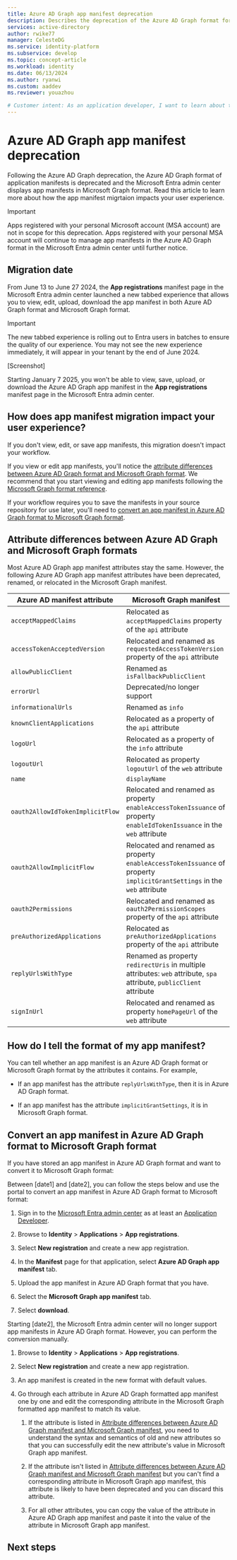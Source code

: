 ```yaml
---
title: Azure AD Graph app manifest deprecation
description: Describes the deprecation of the Azure AD Graph format for application manifests and attribute differences in the new format.
services: active-directory
author: rwike77
manager: CelesteDG
ms.service: identity-platform
ms.subservice: develop
ms.topic: concept-article
ms.workload: identity
ms.date: 06/13/2024
ms.author: ryanwi
ms.custom: aaddev
ms.reviewer: youazhou

# Customer intent: As an application developer, I want to learn about the new app manifest format, so that I can update the application object and define permissions and roles for the app.
---
```


# Azure AD Graph app manifest deprecation

Following the Azure AD Graph deprecation, the Azure AD Graph format of application manifests is deprecated and the Microsoft Entra admin center displays app manifests in Microsoft Graph format.  Read this article to learn more about how the app manifest migrtaion impacts your user experience.

> [!IMPORTANT] 
> Apps registered with your personal Microsoft account (MSA account) are not in scope for this deprecation. Apps registered with your personal MSA account will continue to manage app manifests in the Azure AD Graph format in the Microsoft Entra admin center until further notice.

## Migration date

From June 13 to June 27 2024, the **App registrations** manifest page in the Microsoft Entra admin center launched a new tabbed experience that allows you to view, edit, upload, download the app manifest in both Azure AD Graph format and Microsoft Graph format.

> [!IMPORTANT] 
> The new tabbed experience is rolling out to Entra users in batches to ensure the quality of our experience.  You may not see the new experience immediately, it will appear in your tenant by the end of June 2024.

[Screenshot]

Starting January 7 2025, you won't be able to view, save, upload, or download the Azure AD Graph app manifest in the **App registrations** manifest page in the Microsoft Entra admin center.

## How does app manifest migration impact your user experience?

If you don't view, edit, or save app manifests, this migration doesn't impact your workflow.

If you view or edit app manifests, you'll notice the [attribute differences between Azure AD Graph format and Microsoft Graph format](#attribute-differences-between-azure-ad-graph-and-microsoft-graph-formats). We recommend that you start viewing and editing app manifests following the [Microsoft Graph format reference](reference-microsoft-graph-app-manifest.md).

If your workflow requires you to save the manifests in your source repository for use later, you'll need to [convert an app manifest in Azure AD Graph format to Microsoft Graph format](#convert-an-app-manifest-in-azure-ad-graph-format-to-microsoft-graph-format).

## Attribute differences between Azure AD Graph and Microsoft Graph formats

Most Azure AD Graph app manifest attributes stay the same. However, the following Azure AD Graph app manifest attributes have been deprecated, renamed, or relocated in the Microsoft Graph manifest.

| Azure AD manifest attribute | Microsoft Graph manifest |
| --- | --- |
| `acceptMappedClaims` | Relocated as `acceptMappedClaims` property of the `api` attribute |
| `accessTokenAcceptedVersion` | Relocated and renamed as `requestedAccessTokenVersion` property of the `api` attribute |
| `allowPublicClient` | Renamed as `isFallbackPublicClient` |
| `errorUrl` | Deprecated/no longer support |
| `informationalUrls` | Renamed as `info` |
| `knownClientApplications` | Relocated as a property of the `api` attribute |
| `logoUrl` | Relocated as a property of the `info` attribute |
| `logoutUrl` | Relocated as property `logoutUrl` of the `web` attribute |
| `name` | `displayName` |
| `oauth2AllowIdTokenImplicitFlow` | Relocated and renamed as property `enableAccessTokenIssuance` of property `enableIdTokenIssuance` in the `web` attribute |
| `oauth2AllowImplicitFlow` | Relocated and renamed as property `enableAccessTokenIssuance` of property `implicitGrantSettings`  in the `web` attribute |
| `oauth2Permissions` | Relocated and renamed as `oauth2PermissionScopes` property of the `api` attribute |
| `preAuthorizedApplications` | Relocated as `preAuthorizedApplications` property of the `api` attribute |
| `replyUrlsWithType` | Renamed as property `redirectUris` in multiple attributes: `web` attribute, `spa` attribute, `publicClient` attribute |
| `signInUrl` | Relocated and renamed as property `homePageUrl` of the `web` attribute |

## How do I tell the format of my app manifest?

You can tell whether an app manifest is an Azure AD Graph format or Microsoft Graph format by the attributes it contains. For example,

- If an app manifest has the attribute `replyUrlsWithType`, then it is in Azure AD Graph format.

- If an app manifest has the attribute `implicitGrantSettings`, it is in Microsoft Graph format.

## Convert an app manifest in Azure AD Graph format to Microsoft Graph format

If you have stored an app manifest in Azure AD Graph format and want to convert it to Microsoft Graph format:

Between [date1] and [date2], you can follow the steps below and use the portal to convert an app manifest in Azure AD Graph format to Microsoft format:

1. Sign in to the [Microsoft Entra admin center](https://entra.microsoft.com/) as at least an [Application Developer](/entra/identity/role-based-access-control/permissions-reference#application-developer). 

1. Browse to **Identity** > **Applications** > **App registrations**.

1. Select **New registration** and create a new app registration.

2. In the **Manifest** page for that application, select **Azure AD Graph app manifest** tab.

4. Upload the app manifest in Azure AD Graph format that you have.

5. Select the **Microsoft Graph app manifest** tab.

6. Select **download**.

Starting [date2], the Microsoft Entra admin center will no longer support app manifests in Azure AD Graph format. However, you can perform the conversion manually.

1. Browse to **Identity** > **Applications** > **App registrations**.

1. Select **New registration** and create a new app registration.

1. An app manifest is created in the new format with default values.

1. Go through each attribute in Azure AD Graph formatted app manifest one by one and edit the corresponding attribute in the Microsoft Graph formatted app manifest to match its value.

    1. If the attribute is listed in [Attribute differences between Azure AD Graph manifest and Microsoft Graph manifest](#attribute-differences-between-azure-ad-graph-and-microsoft-graph-formats), you need to understand the syntax and semantics of old and new attributes so that you can successfully edit the new attribute's value in Microsoft Graph app manifest.

    1. If the attribute isn't listed in [Attribute differences between Azure AD Graph manifest and Microsoft Graph manifest](#attribute-differences-between-azure-ad-graph-and-microsoft-graph-formats) but you can't find a corresponding attribute in Microsoft Graph app manifest, this attribute is likely to have been deprecated and you can discard this attribute.

    1. For all other attributes, you can copy the value of the attribute in Azure AD Graph app manifest and paste it into the value of the attribute in Microsoft Graph app manifest.

## Next steps

